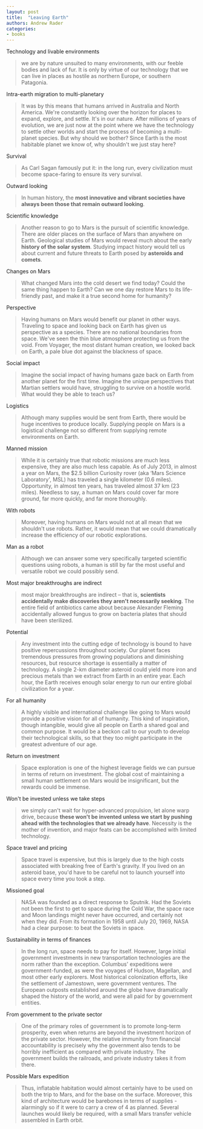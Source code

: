 ```yaml
---
layout: post
title:  "Leaving Earth"
authors: Andrew Rader
categories:
- books
---
```


Technology and livable environments

> we are by nature unsuited to many environments, with our feeble bodies and lack of fur. It is only by virtue of our technology that we can live in places as hostile as northern Europe, or southern Patagonia.

Intra-earth migration to multi-planetary

> It was by this means that humans arrived in Australia and North America. We're constantly looking over the horizon for places to expand, explore, and settle. It's in our nature. After millions of years of evolution, we are just now at the point where we have the technology to settle other worlds and start the process of becoming a multi-planet species. But why should we bother? Since Earth is the most habitable planet we know of, why shouldn't we just stay here?

Survival

> As Carl Sagan famously put it: in the long run, every civilization must become space-faring to ensure its very survival.

Outward looking

> In human history, the **most innovative and vibrant societies have always been those that remain outward looking**.

Scientific knowledge

> Another reason to go to Mars is the pursuit of scientific knowledge. There are older places on the surface of Mars than anywhere on Earth. Geological studies of Mars would reveal much about the early **history of the solar system**. Studying impact history would tell us about current and future threats to Earth posed by **asteroids and comets**.

Changes on Mars

> What changed Mars into the cold desert we find today? Could the same thing happen to Earth? Can we one day restore Mars to its life-friendly past, and make it a true second home for humanity?

Perspective

> Having humans on Mars would benefit our planet in other ways. Traveling to space and looking back on Earth has given us perspective as a species. There are no national boundaries from space. We've seen the thin blue atmosphere protecting us from the void. From Voyager, the most distant human creation, we looked back on Earth, a pale blue dot against the blackness of space.

Social impact

> Imagine the social impact of having humans gaze back on Earth from another planet for the first time. Imagine the unique perspectives that Martian settlers would have, struggling to survive on a hostile world. What would they be able to teach us?

Logistics

> Although many supplies would be sent from Earth, there would be huge incentives to produce locally. Supplying people on Mars is a logistical challenge not so different from supplying remote environments on Earth.

Manned mission

> While it is certainly true that robotic missions are much less expensive, they are also much less capable. As of July 2013, in almost a year on Mars, the $2.5 billion Curiosity rover (aka ‘Mars Science Laboratory', MSL) has traveled a single kilometer (0.6 miles). Opportunity, in almost ten years, has traveled almost 37 km (23 miles). Needless to say, a human on Mars could cover far more ground, far more quickly, and far more thoroughly.

With robots

> Moreover, having humans on Mars would not at all mean that we shouldn't use robots. Rather, it would mean that we could dramatically increase the efficiency of our robotic explorations.

Man as a robot
> Although we can answer some very specifically targeted scientific questions using robots, a human is still by far the most useful and versatile robot we could possibly send.

Most major breakthroughs are indirect

> most major breakthroughs are indirect – that is, **scientists accidentally make discoveries they aren't necessarily seeking**. The entire field of antibiotics came about because Alexander Fleming accidentally allowed fungus to grow on bacteria plates that should have been sterilized.

Potential

> Any investment into the cutting edge of technology is bound to have positive repercussions throughout society. Our planet faces tremendous pressures from growing populations and diminishing resources, but resource shortage is essentially a matter of technology. A single 2-km diameter asteroid could yield more iron and precious metals than we extract from Earth in an entire year. Each hour, the Earth receives enough solar energy to run our entire global civilization for a year.

For all humanity

> A highly visible and international challenge like going to Mars would provide a positive vision for all of humanity. This kind of inspiration, though intangible, would give all people on Earth a shared goal and common purpose. It would be a beckon call to our youth to develop their technological skills, so that they too might participate in the greatest adventure of our age.

Return on investment

> Space exploration is one of the highest leverage fields we can pursue in terms of return on investment. The global cost of maintaining a small human settlement on Mars would be insignificant, but the rewards could be immense.

Won't be invested unless we take steps

> we simply can't wait for hyper-advanced propulsion, let alone warp drive, because **these won't be invented unless we start by pushing ahead with the technologies that we already have**. Necessity is the mother of invention, and major feats can be accomplished with limited technology.

Space travel and pricing

> Space travel is expensive, but this is largely due to the high costs associated with breaking free of Earth's gravity. If you lived on an asteroid base, you'd have to be careful not to launch yourself into space every time you took a step.

Missioned goal

> NASA was founded as a direct response to Sputnik. Had the Soviets not been the first to get to space during the Cold War, the space race and Moon landings might never have occurred, and certainly not when they did. From its formation in 1958 until July 20, 1969, NASA had a clear purpose: to beat the Soviets in space.

Sustainability in terms of finances

> In the long run, space needs to pay for itself. However, large initial government investments in new transportation technologies are the norm rather than the exception. Columbus' expeditions were government-funded, as were the voyages of Hudson, Magellan, and most other early explorers. Most historical colonization efforts, like the settlement of Jamestown, were government ventures. The European outposts established around the globe have dramatically shaped the history of the world, and were all paid for by government entities.

From government to the private sector

> One of the primary roles of government is to promote long-term prosperity, even when returns are beyond the investment horizon of the private sector. However, the relative immunity from financial accountability is precisely why the government also tends to be horribly inefficient as compared with private industry. The government builds the railroads, and private industry takes it from there.

Possible Mars expedition

> Thus, inflatable habitation would almost certainly have to be used on both the trip to Mars, and for the base on the surface. Moreover, this kind of architecture would be barebones in terms of supplies - alarmingly so if it were to carry a crew of 4 as planned. Several launches would likely be required, with a small Mars transfer vehicle assembled in Earth orbit.
